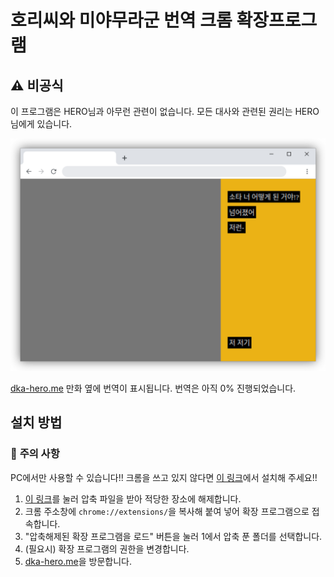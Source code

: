 # 호리씨와 미야무라군 번역 크롬 확장프로그램

## :warning: 비공식

이 프로그램은 HERO님과 아무런 관련이 없습니다.
모든 대사와 관련된 권리는 HERO님에게 있습니다.

![](./screenshots/main.png)

[dka-hero.me] 만화 옆에 번역이 표시됩니다.
번역은 아직 0% 진행되었습니다.

## 설치 방법

### :wrench: **주의 사항**
PC에서만 사용할 수 있습니다!!
크롬을 쓰고 있지 않다면 [이 링크](https://www.google.com/intl/ko/chrome/)에서 설치해 주세요!!

1. [이 링크](https://github.com/aquaclara/hrmy-translate/archive/main.zip)를 눌러 압축 파일을 받아 적당한 장소에 해제합니다.
2. 크롬 주소창에 `chrome://extensions/`을 복사해 붙여 넣어 확장 프로그램으로 접속합니다.
3. "압축해제된 확장 프로그램을 로드" 버튼을 눌러 1에서 압축 푼 폴더를 선택합니다.
4. (필요시) 확장 프로그램의 권한을 변경합니다.
5. [dka-hero.me]을 방문합니다.


[dka-hero.me]: http://dka-hero.me/

